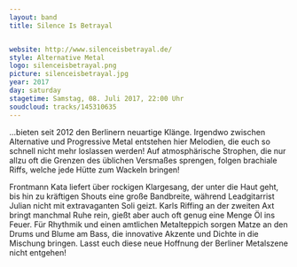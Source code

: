 ```yaml
---
layout: band
title: Silence Is Betrayal


website: http://www.silenceisbetrayal.de/
style: Alternative Metal
logo: silenceisbetrayal.png
picture: silenceisbetrayal.jpg
year: 2017
day: saturday
stagetime: Samstag, 08. Juli 2017, 22:00 Uhr
soudcloud: tracks/145310635
---
```

...bieten seit 2012 den Berlinern neuartige Klänge. Irgendwo zwischen Alternative und Progressive Metal entstehen hier Melodien, die euch so schnell nicht mehr loslassen werden! Auf atmosphärische Strophen, die nur allzu oft die Grenzen des üblichen Versmaßes sprengen, folgen brachiale Riffs, welche jede Hütte zum Wackeln bringen!


Frontmann Kata liefert über rockigen Klargesang, der unter die Haut geht, bis hin zu kräftigen Shouts eine große Bandbreite, während Leadgitarrist Julian nicht mit extravaganten Soli geizt. Karls Riffing an der zweiten Axt bringt manchmal Ruhe rein, gießt aber auch oft genug eine Menge Öl ins Feuer. Für Rhythmik und einen amtlichen Metalteppich sorgen Matze an den Drums und Blume am Bass, die innovative Akzente und Dichte in die Mischung bringen. Lasst euch diese neue Hoffnung der Berliner Metalszene nicht entgehen!

